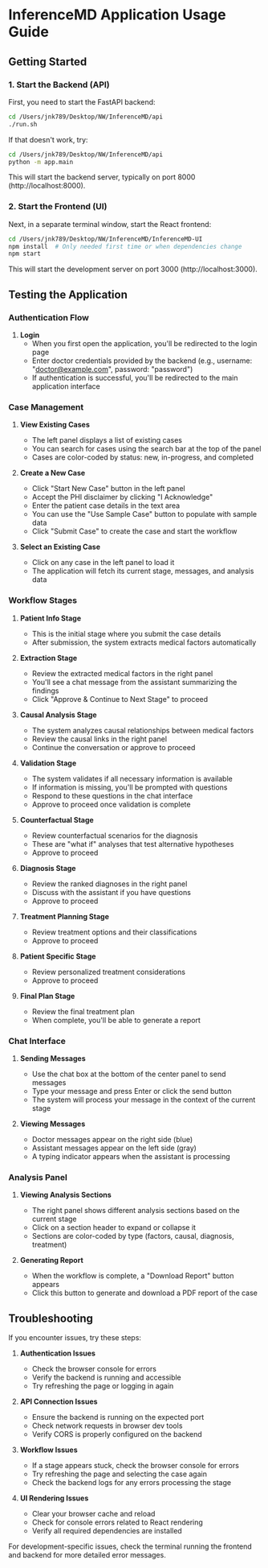 # InferenceMD Application Usage Guide

## Getting Started

### 1. Start the Backend (API)

First, you need to start the FastAPI backend:

```bash
cd /Users/jnk789/Desktop/NW/InferenceMD/api
./run.sh
```

If that doesn't work, try:

```bash
cd /Users/jnk789/Desktop/NW/InferenceMD/api
python -m app.main
```

This will start the backend server, typically on port 8000 (http://localhost:8000).

### 2. Start the Frontend (UI)

Next, in a separate terminal window, start the React frontend:

```bash
cd /Users/jnk789/Desktop/NW/InferenceMD/InferenceMD-UI
npm install  # Only needed first time or when dependencies change
npm start
```

This will start the development server on port 3000 (http://localhost:3000).

## Testing the Application

### Authentication Flow

1. **Login**
   - When you first open the application, you'll be redirected to the login page
   - Enter doctor credentials provided by the backend (e.g., username: "doctor@example.com", password: "password")
   - If authentication is successful, you'll be redirected to the main application interface

### Case Management

1. **View Existing Cases**
   - The left panel displays a list of existing cases
   - You can search for cases using the search bar at the top of the panel
   - Cases are color-coded by status: new, in-progress, and completed

2. **Create a New Case**
   - Click "Start New Case" button in the left panel
   - Accept the PHI disclaimer by clicking "I Acknowledge"
   - Enter the patient case details in the text area
   - You can use the "Use Sample Case" button to populate with sample data
   - Click "Submit Case" to create the case and start the workflow

3. **Select an Existing Case**
   - Click on any case in the left panel to load it
   - The application will fetch its current stage, messages, and analysis data

### Workflow Stages

1. **Patient Info Stage**
   - This is the initial stage where you submit the case details
   - After submission, the system extracts medical factors automatically

2. **Extraction Stage**
   - Review the extracted medical factors in the right panel
   - You'll see a chat message from the assistant summarizing the findings
   - Click "Approve & Continue to Next Stage" to proceed

3. **Causal Analysis Stage**
   - The system analyzes causal relationships between medical factors
   - Review the causal links in the right panel
   - Continue the conversation or approve to proceed

4. **Validation Stage**
   - The system validates if all necessary information is available
   - If information is missing, you'll be prompted with questions
   - Respond to these questions in the chat interface
   - Approve to proceed once validation is complete

5. **Counterfactual Stage**
   - Review counterfactual scenarios for the diagnosis
   - These are "what if" analyses that test alternative hypotheses
   - Approve to proceed

6. **Diagnosis Stage**
   - Review the ranked diagnoses in the right panel
   - Discuss with the assistant if you have questions
   - Approve to proceed

7. **Treatment Planning Stage**
   - Review treatment options and their classifications
   - Approve to proceed

8. **Patient Specific Stage**
   - Review personalized treatment considerations
   - Approve to proceed

9. **Final Plan Stage**
   - Review the final treatment plan
   - When complete, you'll be able to generate a report

### Chat Interface

1. **Sending Messages**
   - Use the chat box at the bottom of the center panel to send messages
   - Type your message and press Enter or click the send button
   - The system will process your message in the context of the current stage

2. **Viewing Messages**
   - Doctor messages appear on the right side (blue)
   - Assistant messages appear on the left side (gray)
   - A typing indicator appears when the assistant is processing

### Analysis Panel

1. **Viewing Analysis Sections**
   - The right panel shows different analysis sections based on the current stage
   - Click on a section header to expand or collapse it
   - Sections are color-coded by type (factors, causal, diagnosis, treatment)

2. **Generating Report**
   - When the workflow is complete, a "Download Report" button appears
   - Click this button to generate and download a PDF report of the case

## Troubleshooting

If you encounter issues, try these steps:

1. **Authentication Issues**
   - Check the browser console for errors
   - Verify the backend is running and accessible
   - Try refreshing the page or logging in again

2. **API Connection Issues**
   - Ensure the backend is running on the expected port
   - Check network requests in browser dev tools
   - Verify CORS is properly configured on the backend

3. **Workflow Issues**
   - If a stage appears stuck, check the browser console for errors
   - Try refreshing the page and selecting the case again
   - Check the backend logs for any errors processing the stage

4. **UI Rendering Issues**
   - Clear your browser cache and reload
   - Check for console errors related to React rendering
   - Verify all required dependencies are installed

For development-specific issues, check the terminal running the frontend and backend for more detailed error messages.